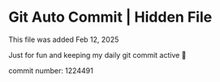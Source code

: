 # Git Auto Commit | Hidden File

This file was added Feb 12, 2025

Just for fun and keeping my daily git commit active 🤪

commit number: 1224491
